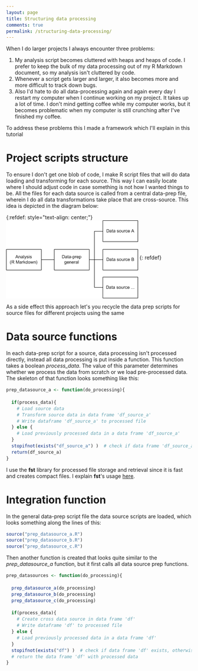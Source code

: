 ```yaml
---
layout: page
title: Structuring data processing
comments: true
permalink: /structuring-data-processing/
---
```


When I do larger projects I always encounter three problems:
1. My analysis script becomes cluttered with heaps and heaps of code. I prefer to keep the bulk of my data processing out of my R Markdown document, so my analysis isn't cluttered by code. 
2. Whenever a script gets larger and larger, it also becomes more and more difficult to track down bugs. 
3. Also I'd hate to do all data-processing again and again every day I restart my computer when I continue working on my project. It takes up a lot of time. I don't mind getting coffee while my computer works, but it becomes problematic when my computer is still crunching after I've finished my coffee. 

To address these problems this I made a framework which I'll explain in this tutorial

# Project scripts structure

To ensure I don't get one blob of code, I make R script files that will do data loading and transforming for each source. This way I can easily locate where I should adjust code in case something is not how I wanted things to be. 
All the files for each data source is called from a central data-prep file, wherein I do all data transformations take place that are cross-source. This idea is depicted in the diagram below:

{:refdef: style="text-align: center;"}
<img src="/_pages/snippets-and-tips/script-structuring/data-prep.png" alt="Script structure" align="middle"/>
{: refdef}

As a side effect this approach let's you recycle the data prep scripts for source files for different projects using the same 

# Data source functions

In each data-prep script for a source, data processing isn't processed directly, instead all data processing is put inside a function. This function takes a boolean _process_data_. The value of this parameter determines whether we process the data from scratch or we load pre-processed data. The skeleton of that function looks something like this:
```r
prep_datasource_a <- function(do_processing){

  if(process_data){
    # Load source data
    # Transform source data in data frame 'df_source_a'
    # Write dataframe 'df_source_a' to processed file
  } else {
    # Load previously processed data in a data frame 'df_source_a'
  }
  stopifnot(exists("df_source_a") )  # check if data frame 'df_source_a' exists, otherwise stop the script
  return(df_source_a)
}
```
I use the **fst** library for processed file storage and retrieval since it is fast and creates compact files. I explain **fst**'s usage [here](/importing-exporting/#temporary-files).

# Integration function

In the general data-prep script file the data source scripts are loaded, which looks something along the lines of this:
```r
source("prep_datasource_a.R")
source("prep_datasource_b.R")
source("prep_datasource_c.R")
```
Then another function is created that looks quite similar to the _prep_datasource_a_ function, but it first calls all data source prep functions.
```r
prep_datasources <- function(do_processing){

  prep_datasource_a(do_processing)
  prep_datasource_b(do_processing)
  prep_datasource_c(do_processing)

  if(process_data){
    # Create cross data source in data frame 'df'
    # Write dataframe 'df' to processed file
  } else {
    # Load previously processed data in a data frame 'df'
  }
  stopifnot(exists("df") )  # check if data frame 'df' exists, otherwise stop the script
  # return the data frame 'df' with processed data
}
```
